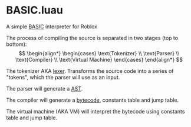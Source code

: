 BASIC.luau
============

A simple [BASIC](https://en.wikipedia.org/wiki/BASIC) interpreter for Roblox

The process of compiling the source is separated in two stages (top to bottom):
$$
\begin{align*}
\begin{cases}
\text{Tokenizer} \\
\text{Parser} \\
\text{Compiler} \\
\text{Virtual Machine}
\end{cases}
\end{align*}
$$

The tokenizer AKA [lexer](https://en.wikipedia.org/wiki/Lexical_analysis). Transforms the source code into a series of "tokens", which the parser will use as an input.

The parser will generate a [AST](https://en.wikipedia.org/wiki/Abstract_syntax_tree).

The compiler will generate a [bytecode](https://en.wikipedia.org/wiki/Bytecode), constants table and jump table.

The virtual machine (AKA VM) will interpret the bytecode using constants table and jump table.